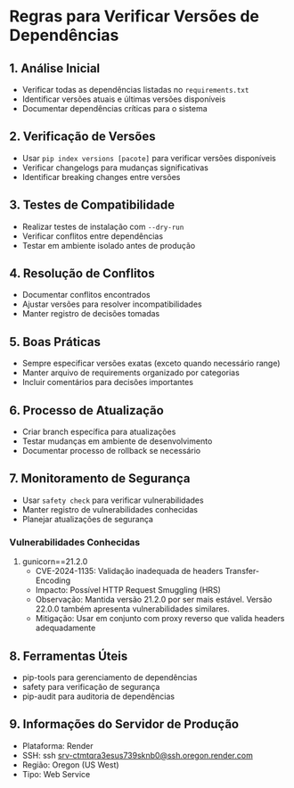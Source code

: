 # Regras para Verificar Versões de Dependências

## 1. Análise Inicial

- Verificar todas as dependências listadas no `requirements.txt`
- Identificar versões atuais e últimas versões disponíveis
- Documentar dependências críticas para o sistema

## 2. Verificação de Versões

- Usar `pip index versions [pacote]` para verificar versões disponíveis
- Verificar changelogs para mudanças significativas
- Identificar breaking changes entre versões

## 3. Testes de Compatibilidade

- Realizar testes de instalação com `--dry-run`
- Verificar conflitos entre dependências
- Testar em ambiente isolado antes de produção

## 4. Resolução de Conflitos

- Documentar conflitos encontrados
- Ajustar versões para resolver incompatibilidades
- Manter registro de decisões tomadas

## 5. Boas Práticas

- Sempre especificar versões exatas (exceto quando necessário range)
- Manter arquivo de requirements organizado por categorias
- Incluir comentários para decisões importantes

## 6. Processo de Atualização

- Criar branch específica para atualizações
- Testar mudanças em ambiente de desenvolvimento
- Documentar processo de rollback se necessário

## 7. Monitoramento de Segurança

- Usar `safety check` para verificar vulnerabilidades
- Manter registro de vulnerabilidades conhecidas
- Planejar atualizações de segurança

### Vulnerabilidades Conhecidas

1. gunicorn==21.2.0
   - CVE-2024-1135: Validação inadequada de headers Transfer-Encoding
   - Impacto: Possível HTTP Request Smuggling (HRS)
   - Observação: Mantida versão 21.2.0 por ser mais estável. Versão 22.0.0 também apresenta vulnerabilidades similares.
   - Mitigação: Usar em conjunto com proxy reverso que valida headers adequadamente

## 8. Ferramentas Úteis

- pip-tools para gerenciamento de dependências
- safety para verificação de segurança
- pip-audit para auditoria de dependências

## 9. Informações do Servidor de Produção

- Plataforma: Render
- SSH: ssh srv-ctmtqra3esus739sknb0@ssh.oregon.render.com
- Região: Oregon (US West)
- Tipo: Web Service
